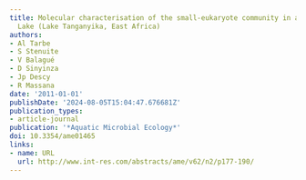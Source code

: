 ```yaml
---
title: Molecular characterisation of the small-eukaryote community in a tropical Great
  Lake (Lake Tanganyika, East Africa)
authors:
- Al Tarbe
- S Stenuite
- V Balagué
- D Sinyinza
- Jp Descy
- R Massana
date: '2011-01-01'
publishDate: '2024-08-05T15:04:47.676681Z'
publication_types:
- article-journal
publication: '*Aquatic Microbial Ecology*'
doi: 10.3354/ame01465
links:
- name: URL
  url: http://www.int-res.com/abstracts/ame/v62/n2/p177-190/
---
```

